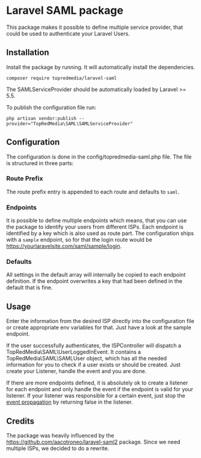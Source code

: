 # Laravel SAML package

This package makes it possible to define multiple service provider, that could be used to authenticate your Laravel Users.   

## Installation

Install the package by running. It will automatically install the dependencies.

`composer require topredmedia/laravel-saml`

The SAMLServiceProvider should be automatically loaded by Laravel >= 5.5. 

To publish the configuration file run:

`php artisan vendor:publish --provider="TopRedMedia\SAML\SAMLServiceProvider"`

## Configuration

The configuration is done in the config/topredmedia-saml.php file. The file is structured in three parts:

### Route Prefix

The route prefix entry is appended to each route and defaults to `saml`. 

### Endpoints

It is possible to define multiple endpoints which means, that you can use the package to identify your users from different ISPs. Each endpoint is identified by a key which is also used as route part. The configuration ships with a `sample` endpoint, so for that the login route would be https://yourlaravelsite.com/saml/sample/login.

### Defaults

All settings in the default array will internally be copied to each endpoint definition. If the endpoint overwrites a key that had been defined in the default that is fine.   

## Usage

Enter the information from the desired ISP directly into the configuration file or create appropriate env variables for that. Just have a look at the sample endpoint. 

If the user successfully authenticates, the ISPController will dispatch a TopRedMedia\SAML\UserLoggedInEvent. It contains a TopRedMedia\SAML\SAMLUser object, which has all the needed information for you to check if a user exists or should be created. Just create your Listener, handle the event and you are done.  

If there are more endpoints defined, it is absolutely ok to create a listener for each endpoint and only handle the event if the endpoint is valid for your listener. If your listener was responsible for a certain event, just stop the <a href='https://laravel.com/docs/5.7/events#defining-listeners'>event propagation</a> by returning false in the listener. 

## Credits

The package was heavily influenced by the https://github.com/aacotroneo/laravel-saml2 package. Since we need multiple ISPs, we decided to do a rewrite. 

